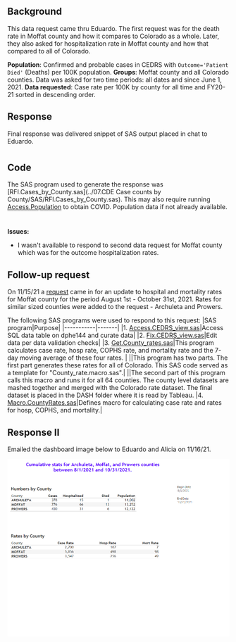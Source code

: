 ## Background 
This data request came thru Eduardo. The first request was for the death rate in Moffat county and how it compares to Colorado as a whole. Later, they also asked for hospitalization rate in Moffat county and how that compared to all of Colorado. 

**Population**:  Confirmed and probable cases in CEDRS with `Outcome='Patient Died'` (Deaths) per 100K population.  **Groups**: Moffat county and all Colorado counties. Data was asked for two time periods: all dates and since June 1, 2021.  **Data requested**: Case rate per 100K by county for all time and FY20-21 sorted in descending order. 

## Response
Final response was delivered snippet of SAS output placed in chat to Eduardo.

#

## Code
The SAS program used to generate the response was [RFI.Cases_by_County.sas](../07.CDE Case counts by County/SAS/RFI.Cases_by_County.sas). This may also require running [Access.Population](../0.Universal/SAS%20code/Access.Populations.sas) to obtain COVID. Population data if not already available.
#

**Issues:**
* I wasn't available to respond to second data request for Moffat county which was for the outcome hospitalization rates. 

## Follow-up request
On 11/15/21 a [request](Documents/Email_request_111521.pdf) came in for an update to hospital and mortality rates for Moffat county for the period August 1st - October 31st, 2021. Rates for similar sized counties were added to the request - Archuleta and Prowers. 

The following SAS programs were used to respond to this request:
|SAS program|Purpose|
|-----------|-------|
|1. [Access.CEDRS_view.sas](../0.Universal/SAS%20code/Access.CEDRS_view.sas)|Access SQL data table on dphe144 and curate data|
|2. [Fix.CEDRS_view.sas](../0.Universal/SAS%20code/Fix.CEDRS_view.sas)|Edit data per data validation checks|
|3. [Get.County_rates.sas](../Get.County_rates.sas)|This program calculates case rate, hosp rate, COPHS rate, and mortality rate and the 7-day moving average of these four rates. |
||This program has two parts. The first part generates these rates for all of Colorado. This SAS code served as a template for "County_rate.macro.sas".|
||The second part of this program calls this macro and runs it for all 64 counties. The county level datasets are mashed together and merged with the Colorado rate dataset. The final dataset is placed in the DASH folder where it is read by Tableau.
|4. [Macro.CountyRates.sas](../0.Universal/SAS%20code/Macro.CountyRates.sas)|Defines macro for calculating case rate and rates for hosp, COPHS, and mortality.|

## Response II
Emailed the dashboard image below to Eduardo and Alicia on 11/16/21.

![Tableau_Dashboard_Moffat](./Images/Dashboard1.png)

